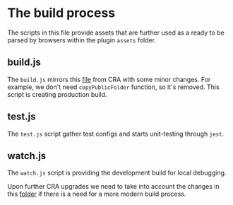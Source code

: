 # The build process

The scripts in this file provide assets that are further used as a ready to be parsed by browsers within the plugin `assets` folder.

## build.js

The `build.js` mirrors this [file](https://github.com/facebook/create-react-app/blob/master/packages/react-scripts/scripts/build.js) from CRA with some minor changes. For example, we don't need `copyPublicFolder` function, so it's removed.
This script is creating production build.

## test.js

The `test.js` script gather test configs and starts unit-testing through `jest`.

## watch.js

The `watch.js` script is providing the development build for local debugging.

Upon further CRA upgrades we need to take into account the changes in this [folder](https://github.com/facebook/create-react-app/tree/master/packages/react-scripts/scripts) if there is a need for a more modern build process.
